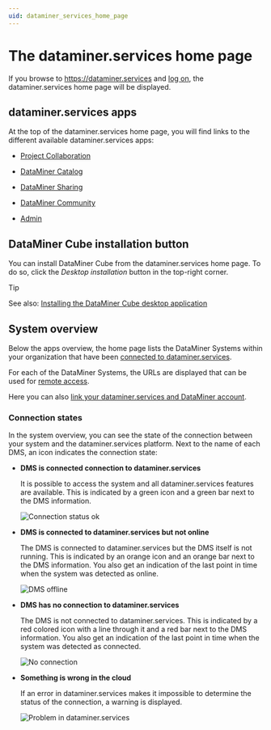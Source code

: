 ```yaml
---
uid: dataminer_services_home_page
---
```


# The dataminer.services home page

If you browse to <https://dataminer.services> and [log on](xref:Logging_on_to_the_DataMiner_Cloud_Platform), the dataminer.services home page will be displayed.

## dataminer.services apps

At the top of the dataminer.services home page, you will find links to the different available dataminer.services apps:

- [Project Collaboration](xref:Collaboration)

- [DataMiner Catalog](xref:About_the_Catalog_module)

- [DataMiner Sharing](xref:Sharing)

- [DataMiner Community](xref:Community)

- [Admin](xref:CloudAdminApp)

## DataMiner Cube installation button

You can install DataMiner Cube from the dataminer.services home page. To do so, click the *Desktop installation* button in the top-right corner.

> [!TIP]
> See also: [Installing the DataMiner Cube desktop application](xref:Installing_the_DataMiner_Cube_desktop_application)

## System overview

Below the apps overview, the home page lists the DataMiner Systems within your organization that have been [connected to dataminer.services](xref:Connecting_your_DataMiner_System_to_the_cloud).

For each of the DataMiner Systems, the URLs are displayed that can be used for [remote access](xref:Cloud_Remote_Access).

Here you can also [link your dataminer.services and DataMiner account](xref:Linking_your_DataMiner_and_DCP_account).

### Connection states

In the system overview, you can see the state of the connection between your system and the dataminer.services platform. Next to the name of each DMS, an icon indicates the connection state:

- **DMS is connected connection to dataminer.services**

  It is possible to access the system and all dataminer.services features are available. This is indicated by a green icon and a green bar next to the DMS information.

  ![Connection status ok](~/user-guide/images/DMS_status_overview_ok.png)

- **DMS is connected to dataminer.services but not online**

  The DMS is connected to dataminer.services but the DMS itself is not running. This is indicated by an orange icon and an orange bar next to the DMS information. You also get an indication of the last point in time when the system was detected as online.

  ![DMS offline](~/user-guide/images/DMS_status_overview_dms_offline.png)

- **DMS has no connection to dataminer.services**

  The DMS is not connected to dataminer.services. This is indicated by a red colored icon with a line through it and a red bar next to the DMS information. You also get an indication of the last point in time when the system was detected as connected.

  ![No connection](~/user-guide/images/DMS_status_overview_no_connection.png)

- **Something is wrong in the cloud**

  If an error in dataminer.services makes it impossible to determine the status of the connection, a warning is displayed.

  ![Problem in dataminer.services](~/user-guide/images/DMS_status_overview_cloud_error.png)
